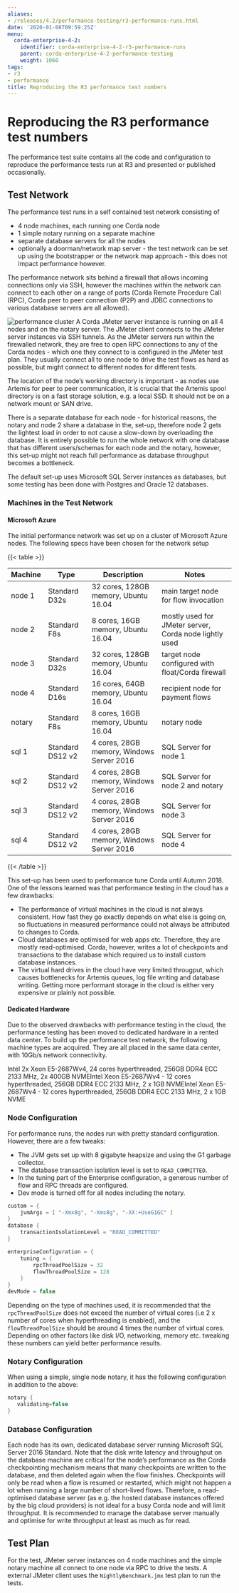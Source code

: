 ```yaml
---
aliases:
- /releases/4.2/performance-testing/r3-performance-runs.html
date: '2020-01-08T09:59:25Z'
menu:
  corda-enterprise-4-2:
    identifier: corda-enterprise-4-2-r3-performance-runs
    parent: corda-enterprise-4-2-performance-testing
    weight: 1060
tags:
- r3
- performance
title: Reproducing the R3 performance test numbers
---
```



# Reproducing the R3 performance test numbers

The performance test suite contains all the code and configuration to reproduce the performance tests run at R3 and
presented or published occasionally.


## Test Network

The performance test runs in a self contained test network consisting of


* 4 node machines, each running one Corda node
* 1 simple notary running on a separate machine
* separate database servers for all the nodes
* optionally a doorman/network map server - the test network can be set up using the bootstrapper or the network map
approach - this does not impact performance however.

The performance network sits behind a firewall that allows incoming connections only via SSH, however the machines
within the network can connect to each other on a range of ports (Corda Remote Procedure Call (RPC), Corda peer to
peer connection (P2P) and JDBC connections to various database servers are all allowed).

![performance cluster](/en/performance-cluster.png "performance cluster")
A Corda JMeter server instance is running on all 4 nodes and on the notary server. The JMeter client connects to the
JMeter server instances via SSH tunnels. As the JMeter servers run within the firewalled network, they are free to
open RPC connections to any of the Corda nodes - which one they connect to is configured in the JMeter test plan.
They usually connect all to one node to drive the test flows as hard as possible, but might connect to different
nodes for different tests.

The location of the node’s working directory is important - as nodes use Artemis for peer to peer communication, it is
crucial that the Artemis spool directory is on a fast storage solution, e.g. a local SSD. It should not be on a network
mount or SAN drive.

There is a separate database for each node - for historical reasons, the notary and node 2 share a database in the,
set-up, therefore node 2 gets the lightest load in order to not cause a slow-down by overloading the database. It
is entirely possible to run the whole network with one database that has different users/schemas for each node and the
notary, however, this set-up might not reach full performance as database throughput becomes a bottleneck.

The default set-up uses Microsoft SQL Server instances as databases, but some testing has been done with Postgres
and Oracle 12 databases.


### Machines in the Test Network


#### Microsoft Azure

The initial performance network was set up on a cluster of Microsoft Azure nodes. The following specs have been chosen
for the network setup


{{< table >}}

|Machine|Type|Description|Notes|
|---------|------------------|-------------------------------------------|---------------------------------------------------------|
|node 1|Standard D32s|32 cores, 128GB memory, Ubuntu 16.04|main target node for  flow invocation|
|node 2|Standard F8s|8 cores, 16GB memory, Ubuntu 16.04|mostly used for JMeter server, Corda node lightly used|
|node 3|Standard D32s|32 cores, 128GB memory, Ubuntu 16.04|target node configured with float/Corda firewall|
|node 4|Standard D16s|16 cores, 64GB memory, Ubuntu 16.04|recipient node for payment flows|
|notary|Standard F8s|8 cores, 16GB memory, Ubuntu 16.04|notary node|
|sql 1|Standard DS12 v2|4 cores, 28GB memory, Windows Server 2016|SQL Server for node 1|
|sql 2|Standard DS12 v2|4 cores, 28GB memory, Windows Server 2016|SQL Server for node 2 and notary|
|sql 3|Standard DS12 v2|4 cores, 28GB memory, Windows Server 2016|SQL Server for node 3|
|sql 4|Standard DS12 v2|4 cores, 28GB memory, Windows Server 2016|SQL Server for node 4|

{{< /table >}}

This set-up has been used to performance tune Corda until Autumn 2018. One of the lessons learned was that performance
testing in the cloud has a few drawbacks:


* The performance of virtual machines in the cloud is not always consistent. How fast they go exactly depends on what
else is going on, so fluctuations in measured performance could not always be attributed to changes to Corda.
* Cloud databases are optimised for web apps etc. Therefore, they are mostly read-optimised. Corda, however, writes
a lot of checkpoints and transactions to the database which required us to install custom database instances.
* The virtual hard drives in the cloud have very limited througput, which causes bottlenecks for Artemis queues,
log file writing and database writing. Getting more performant storage in the cloud is either very expensive or
plainly not possible.


#### Dedicated Hardware

Due to the observed drawbacks with performance testing in the cloud, the performance testing has been moved to
dedicated hardware in a rented data center. To build up the performance test network, the following machine types are
acquired. They are all placed in the same data center, with 10Gb/s network connectivity.

Intel  2x Xeon E5-2687Wv4, 24 cores hyperthreaded, 256GB DDR4 ECC 2133 MHz, 2x 400GB NVMEIntel  Xeon E5-2687Wv4 - 12 cores hyperthreaded, 256GB DDR4 ECC 2133 MHz, 2 x 1GB NVMEIntel  Xeon E5-2687Wv4 - 12 cores hyperthreaded, 256GB DDR4 ECC 2133 MHz, 2 x 1GB NVME
### Node Configuration

For performance runs, the nodes run with pretty standard configuration. However, there are a few tweaks:


* The JVM gets set up with 8 gigabyte heapsize and using the G1 garbage collector.
* The database transaction isolation level is set to `READ_COMMITTED`.
* In the tuning part of the Enterprise configuration, a generous number of flow and RPC threads are configured.
* Dev mode is turned off for all nodes including the notary.

```kotlin
custom = {
    jvmArgs = [ "-Xmx8g", "-Xms8g", "-XX:+UseG1GC" ]
}
database {
    transactionIsolationLevel = "READ_COMMITTED"
}

enterpriseConfiguration = {
    tuning = {
        rpcThreadPoolSize = 32
        flowThreadPoolSize = 128
    }
}
devMode = false
```

Depending on the type of machines used, it is recommended that the `rpcThreadPoolSize` does not exceed the number of
virtual cores (i.e 2 x number of cores when hyperthreading is enabled), and the `flowThreadPoolSize` should be around
4 times the number of virtual cores. Depending on other factors like disk I/O, networking, memory etc. tweaking these
numbers can yield better performance results.


### Notary Configuration

When using a simple, single node notary, it has the following configuration in addition to the above:

```kotlin
notary {
   validating=false
}
```


### Database Configuration

Each node has its own, dedicated database server running Microsoft SQL Server 2016 Standard.
Note that the disk write latency and throughput on the database machine are critical for the node’s performance as the
Corda checkpointing mechanism means that many checkpoints are written to the database, and then deleted again when the
flow finishes. Checkpoints will only be read when a flow is resumed or restarted, which might not happen a lot when
running a large number of short-lived flows. Therefore, a read-optimised database server (as e.g. the hosted database
instances offered by the big cloud providers) is not ideal for a busy Corda node and will limit throughput.
It is recommended to manage the database server manually and optimise for write throughput at least as much as for read.


## Test Plan

For the test, JMeter server instances on 4 node machines and the simple notary machine all connect to one node via RPC
to drive the tests. A external JMeter client uses the `NightlyBenchmark.jmx` test plan to run the tests.

